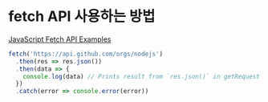 # fetch API 사용하는 방법

[JavaScript Fetch API Examples](https://gist.github.com/justsml/529d0b1ddc5249095ff4b890aad5e801)

```javascript
fetch('https://api.github.com/orgs/nodejs')
  .then(res => res.json())
  .then(data => {
    console.log(data) // Prints result from `res.json()` in getRequest
  })
  .catch(error => console.error(error))
```
